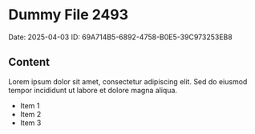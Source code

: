 # Dummy File 2493

Date: 2025-04-03
ID: 69A714B5-6892-4758-B0E5-39C973253EB8

## Content

Lorem ipsum dolor sit amet, consectetur adipiscing elit.
Sed do eiusmod tempor incididunt ut labore et dolore magna aliqua.

* Item 1
* Item 2
* Item 3

